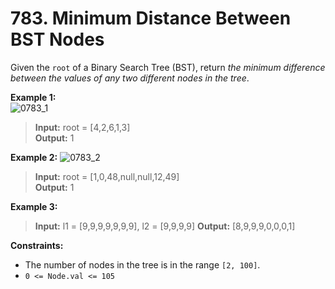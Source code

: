 # 783. Minimum Distance Between BST Nodes

Given the `root` of a Binary Search Tree (BST), 
return *the minimum difference between the values of any two different nodes in the tree*.

**Example 1:**  
![0783_1](https://assets.leetcode.com/uploads/2021/02/05/bst1.jpg)
> **Input:** root = [4,2,6,1,3]  
> **Output:** 1 

**Example 2:**
![0783_2](https://assets.leetcode.com/uploads/2021/02/05/bst2.jpg)
> **Input:** root = [1,0,48,null,null,12,49]  
> **Output:** 1

**Example 3:**
> **Input:** l1 = [9,9,9,9,9,9,9], l2 = [9,9,9,9] 
> **Output:** [8,9,9,9,0,0,0,1]

**Constraints:**
* The number of nodes in the tree is in the range `[2, 100]`.
* `0 <= Node.val <= 105`